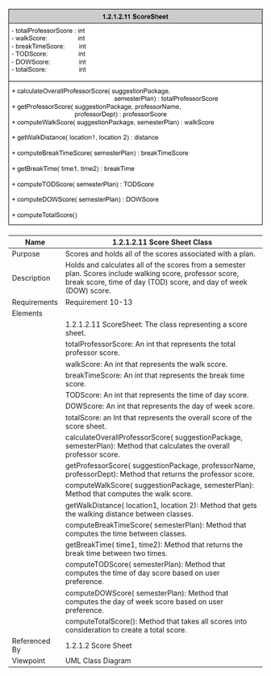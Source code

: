 ![Semester Plan Class Diagram](TeamTwoFiles/ScoreSheetClass.svg)

| Name | 1.2.1.2.11 Score Sheet Class |
| ----------- | ----------- |
| Purpose | Scores and holds all of the scores associated with a plan. |
| Description | 	Holds and calculates all of the scores from a semester plan. Scores include walking score, professor score, break score, time of day (TOD) score, and day of week (DOW) score.|
| Requirements | Requirement 10-13 |
| Elements | 
| | 1.2.1.2.11 ScoreSheet: The class representing a score sheet. |
| | totalProfessorScore: An int that represents the total professor score. |
| | walkScore: An int that represents the walk score. |
| | breakTimeScore: An int that represents the break time score. |
| | TODScore: An int that represents the time of day score. |
| | DOWScore: An int that represents the day of week score.  |
| | totalScore: an Int that represents the overall score of the score sheet. |
| | calculateOverallProfessorScore( suggestionPackage, semesterPlan): Method that calculates the overall professor score. |
| | getProfessorScore( suggestionPackage, professorName, professorDept): Method that returns the professor score. |
| | computeWalkScore( suggestionPackage, semesterPlan): Method that computes the walk score. |
| | getWalkDistance( location1, location 2): Method that gets the walking distance between classes. |
| | computeBreakTimeScore( semesterPlan): Method that computes the time between classes. |
| | getBreakTime( time1, time2): Method that returns the break time between two times. |
| | computeTODScore( semesterPlan): Method that computes the time of day score based on user preference. |
| | computeDOWScore( semesterPlan): Method that computes the day of week score based on user preference. |
| | computeTotalScore(): Method that takes all scores into consideration to create a total score. |
| Referenced By | 1.2.1.2 Score Sheet |
| Viewpoint | UML Class Diagram |
